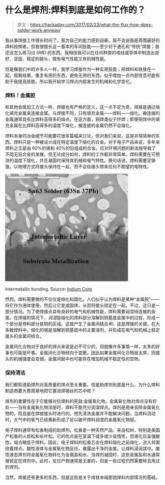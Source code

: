 # 什么是焊剂:焊料到底是如何工作的？

> 原文：<https://hackaday.com/2017/02/23/what-the-flux-how-does-solder-work-anyway/>

我从事焊接工作很长时间了，我为自己的能力感到自豪。我不会说我是周围最好的焊料投掷者，但我很擅长这一基本的车间技能——至少对于通孔和“传统”焊接；我还没怎么练习过 SMD 的东西。我相信我可以在任何种类的电线或导体中制造出良好、坚固、稳定的接头，既有电气性能又有机械性能。

但是像我们中的许多人一样，我学习焊接作为一种实用技能；把焊料和铁放在一起，观察结果，重复有用的东西，避免无用的东西。似乎增加一点内部信息可能有助于我提高技能，所以我开始学习焊点内部发生的机械和化学变化。

### 焊料！金属胶

和其他金属加工方法一样，焊接也有严格的定义，这一点不足为奇。焊接是通过熔化填充金属来连接金属。与焊接不同，只有填充金属——焊料——熔化。被连接的金属通常具有比焊料高得多的熔点。在这方面，铜焊类似于钎焊；即使铜焊中的填充金属在比焊料高得多的温度下熔化，被连接的金属仍然不会熔化。

焊料本身的冶金细节可能要花很多篇幅来讨论，但对我们来说，这是非常简单的东西。焊料只是一种被设计成在特定温度下熔化的合金。对于电子产品来说，多年来焊料之王是由 60%的锡和 40%的铅组成的合金。应对环境问题的新法规导致了不同无铅合金的发展，但无论成分如何，焊料的工作都非常简单。焊料需要在可预测的温度下熔化，并在凝固时保持其机械和电气特性。换句话说，焊料需要足够强，以物理方式将接头保持在一起，而不会给接头带来任何不期望的电特性。

[![Intermetallic bonding. Source: Indium Corp ](img/8b49e130c68829151ace9c7bc44fd922.png)](https://hackaday.com/wp-content/uploads/2017/01/sem_sn63_intermetallic_labeled.jpg)

Intermetallic bonding. Source: [Indium Corp](http://www.indium.com/blog/intermetallics-in-soldering.php)

然而，焊料需要做的不仅仅是熔化和固化。人们似乎认为焊料是某种“金属胶”——将它作为液体使用，然后让它变成固体，从而将接头锁定在一起。不过，这只是一部分情况。为了使焊接点具有良好的电气和机械性能，焊料需要润湿待连接的金属。在焊接的情况下，*润湿*是熔化的焊料部分溶解到铜基底金属中的过程，形成一个部分是焊料部分是铜的区域。这就产生了金属间结合*和*，这是焊接的关键。在大多数焊料中，熔化的锡是溶解到铜基底中的主要溶剂，并形成在电气和机械上稳定接头的金属间结合。

金属间化合物对于良好的焊点来说是必不可少的，但就像许多事情一样，太多的好事也可能是坏事。金属间化合物倾向于变脆，因此如果金属间化合物层太厚，则接头的机械强度会变弱。金属间层中也可能存在增加机械不稳定性的空隙。

### 保持清洁

我们都知道助焊剂对高质量的焊点至关重要。但是助焊剂到底是什么，为什么焊料制造商要大费周章地把它塞进焊锡丝的芯中呢？

焊剂的重要性在于它能够对抗焊料的死敌:金属氧化物。金属氧化物对焊点没有好处——当有金属氧化物涂层时，焊料不能充分润湿焊点。焊剂是用来去除金属氧化物的，而且是在焊接接头时进行的。预先清洗金属并不能解决问题，当焊料流动时，大气中的氧气已经重新形成了足以破坏焊料润湿的金属氧化物层。

电子焊料通常有松香制成的助焊剂。松香是一种天然产品，来自松树，特别是美国产松香的火炬松和长叶松。它的优点是在室温下或多或少呈惰性，但液化后呈强酸性，熔点略低于焊料。因此，电子焊料的松香芯会在焊料熔化之前熔化，流入并围绕着焊点。酸性液体与金属氧化物反应，暴露出干净的金属，让焊料浸润其中。酸性液态焊剂将金属氧化物转化为金属盐和水，当焊剂凝固时，这些金属盐和水通常被锁定在焊剂中。此时，反应产物通常是无害的，但是一些过程仍然需要除去用过的焊剂。

当然，焊接还有更多的东西，但是这些是关于烙铁末端那团焊料内部情况的基础。